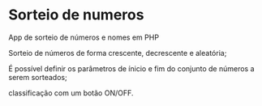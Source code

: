 # Sorteio de numeros
 App de sorteio de números e nomes em PHP

Sorteio de números de forma crescente, decrescente e aleatória;

É possível definir os parâmetros de ínicio e fim do conjunto de números a serem sorteados;

classificação com um botão ON/OFF.
